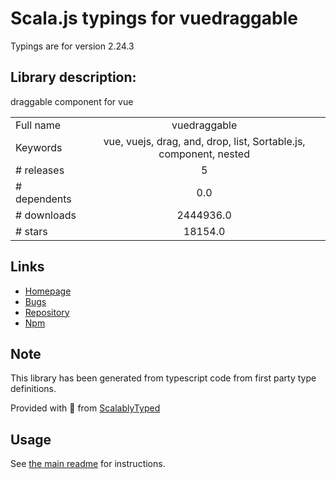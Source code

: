 
# Scala.js typings for vuedraggable

Typings are for version 2.24.3

## Library description:
draggable component for vue

|                    |                 |
| ------------------ | :-------------: |
| Full name          | vuedraggable |
| Keywords           | vue, vuejs, drag, and, drop, list, Sortable.js, component, nested |
| # releases         | 5 |
| # dependents       | 0.0 |
| # downloads        | 2444936.0 |
| # stars            | 18154.0 |

## Links
- [Homepage](https://github.com/SortableJS/Vue.Draggable#readme)
- [Bugs](https://github.com/SortableJS/Vue.Draggable/issues)
- [Repository](https://github.com/SortableJS/Vue.Draggable)
- [Npm](https://www.npmjs.com/package/vuedraggable)
    


## Note
This library has been generated from typescript code from first party type definitions.

Provided with :purple_heart: from [ScalablyTyped](https://github.com/oyvindberg/ScalablyTyped)

## Usage
See [the main readme](../../readme.md) for instructions.


